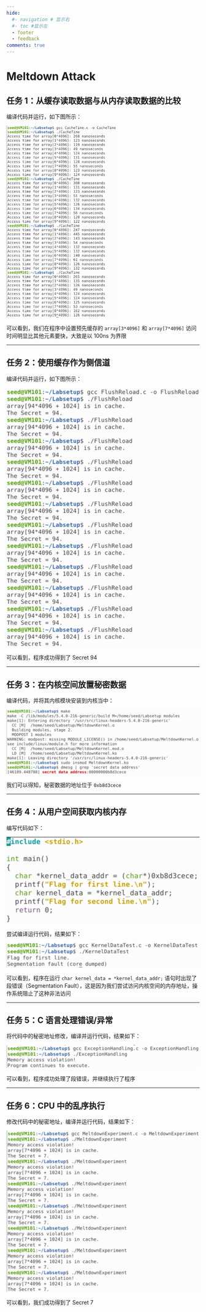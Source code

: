 ```yaml
---
hide:
  #- navigation # 显示右
  #- toc #显示左
  - footer
  - feedback
comments: true
---  
```


# Meltdown Attack

## 任务 1：从缓存读取数据与从内存读取数据的比较

编译代码并运行，如下图所示：

![](../../../../../assets/Pasted%20image%2020250825231721.png)

可以看到，我们在程序中设置预先缓存的 `array[3*4096]` 和 `array[7*4096]` 访问时间明显比其他元素要快，大致是以 100ns 为界限
***
## 任务 2：使用缓存作为侧信道

编译代码并运行，如下图所示：

![](../../../../../assets/Pasted%20image%2020250826114257.png)

可以看到，程序成功得到了 Secret 94
***
## 任务 3：在内核空间放置秘密数据

编译代码，并将其内核模块安装到内核当中：

![](../../../../../assets/Pasted%20image%2020250826114743.png)

我们可以得知，秘密数据的地址位于 `0xb8d3cece`
***
## 任务 4：从用户空间获取内核内存

编写代码如下：

![](../../../../../assets/Pasted%20image%2020250826115501.png)

尝试编译运行代码，结果如下：

![](../../../../../assets/Pasted%20image%2020250826115430.png)

可以看到，程序在运行 `char kernel_data = *kernel_data_addr;` 语句时出现了段错误（Segmentation Fault），这是因为我们尝试访问内核空间的内存地址，操作系统阻止了这种非法访问
***
## 任务 5：C 语言处理错误/异常

将代码中的秘密地址修改，编译并运行代码，结果如下：

![](../../../../../assets/Pasted%20image%2020250826115821.png)

可以看到，程序成功处理了段错误，并继续执行了程序
***
## 任务 6：CPU 中的乱序执行

修改代码中的秘密地址，编译并运行代码，结果如下：

![](../../../../../assets/Pasted%20image%2020250826120412.png)

可以看到，我们成功得到了 Secret 7
